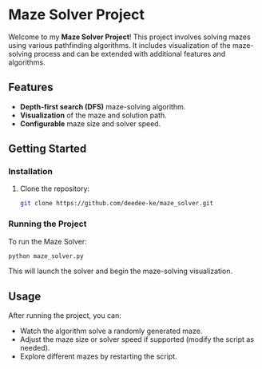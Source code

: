 # Maze Solver Project

Welcome to my **Maze Solver Project**! This project involves solving mazes using various pathfinding algorithms. It includes visualization of the maze-solving process and can be extended with additional features and algorithms.

## Features

- **Depth-first search (DFS)** maze-solving algorithm.
- **Visualization** of the maze and solution path.
- **Configurable** maze size and solver speed.

## Getting Started

### Installation

1. Clone the repository:

   ```bash
   git clone https://github.com/deedee-ke/maze_solver.git
   ```

### Running the Project

To run the Maze Solver:

```bash
python maze_solver.py
```

This will launch the solver and begin the maze-solving visualization.

## Usage

After running the project, you can:

- Watch the algorithm solve a randomly generated maze.
- Adjust the maze size or solver speed if supported (modify the script as needed).
- Explore different mazes by restarting the script.

